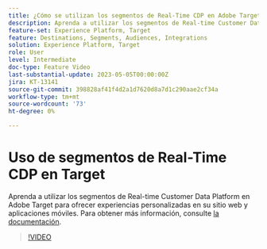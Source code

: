 ```yaml
---
title: ¿Cómo se utilizan los segmentos de Real-Time CDP en Adobe Target?
description: Aprenda a utilizar los segmentos de Real-time Customer Data Platform en Adobe Target para ofrecer experiencias personalizadas en su sitio web y aplicaciones móviles.
feature-set: Experience Platform, Target
feature: Destinations, Segments, Audiences, Integrations
solution: Experience Platform, Target
role: User
level: Intermediate
doc-type: Feature Video
last-substantial-update: 2023-05-05T00:00:00Z
jira: KT-13141
source-git-commit: 398828af41f4d2a1d7620d8a7d1c290aae2cf34a
workflow-type: tm+mt
source-wordcount: '73'
ht-degree: 0%

---
```



# Uso de segmentos de Real-Time CDP en Target

Aprenda a utilizar los segmentos de Real-time Customer Data Platform en Adobe Target para ofrecer experiencias personalizadas en su sitio web y aplicaciones móviles. Para obtener más información, consulte [la documentación](https://experienceleague.adobe.com/docs/target/using/integrate/integrating-with-rtcdp.html).

>[!VIDEO](https://video.tv.adobe.com/v/3419149/?learn=on)
